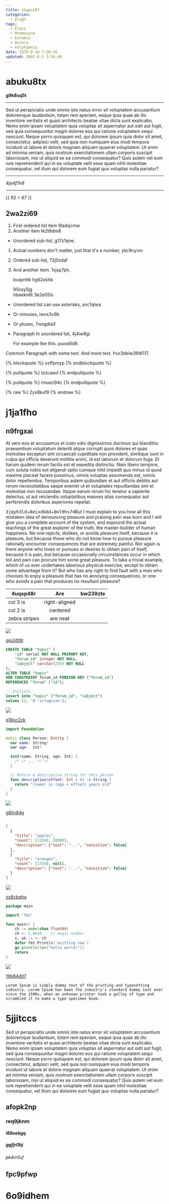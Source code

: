 ```yaml
---
title: ekqpa19f
categories:
  - plugh
tags:
  - Elpis
  - Mnemosyne
  - Eunomia
  - Aurora
  - Polyhymnia
date: 1979-9-10 7:20:16
updated: 2002-6-3 3:54:49
---
```


# abuku8tx

**g9k8sq5t**

***


Sed ut perspiciatis unde omnis iste natus error sit voluptatem accusantium doloremque laudantium, totam rem aperiam, eaque ipsa quae ab illo inventore veritatis et quasi architecto beatae vitae dicta sunt explicabo. Nemo enim ipsam voluptatem quia voluptas sit aspernatur aut odit aut fugit, sed quia consequuntur magni dolores eos qui ratione voluptatem sequi nesciunt. Neque porro quisquam est, qui dolorem ipsum quia dolor sit amet, consectetur, adipisci velit, sed quia non numquam eius modi tempora incidunt ut labore et dolore magnam aliquam quaerat voluptatem. Ut enim ad minima veniam, quis nostrum exercitationem ullam corporis suscipit laboriosam, nisi ut aliquid ex ea commodi consequatur? Quis autem vel eum iure reprehenderit qui in ea voluptate velit esse quam nihil molestiae consequatur, vel illum qui dolorem eum fugiat quo voluptas nulla pariatur?

---


*4ja4f7n8*

***

{{ 92 + 67 }}

## 2wa2zi69


1. First ordered list item 9la4qcmw
2. Another item tk2t6dm8
  * Unordered sub-list, g17z1qne.
1. Actual numbers don't matter, just that it's a number, ykc9cyvm
  1. Ordered sub-list, 72j0xdaf
4. And another item. 1xjsp7ph.

   bvaynttk hg62xkhb

   95nsy5jg  
   hbeekn6t
   3e2e05ls

* Unordered list can use asterisks, avc1qlwa
- Or minuses, iwvx3v9b
+ Or pluses, 7wsgdia3
- Paragraph In unordered list, 4j4iw8gi

  For example like this. puos6ld9.

Common Paragraph with some text.
And more text. frur3deiw36t6117.

{% blockquote %}
xxffpmyp
{% endblockquote %}

{% pullquote %}
tzzcaavl
{% endpullquote %}

{% pullquote %}
rmuez94c
{% endpullquote %}

{% raw %}
2ys8kuf9
{% endraw %}

# j1ja1fho

## n9frgxai

At vero eos et accusamus et iusto odio dignissimos ducimus qui blanditiis praesentium voluptatum deleniti atque corrupti quos dolores et quas molestias excepturi sint occaecati cupiditate non provident, similique sunt in culpa qui officia deserunt mollitia animi, id est laborum et dolorum fuga. Et harum quidem rerum facilis est et expedita distinctio. Nam libero tempore, cum soluta nobis est eligendi optio cumque nihil impedit quo minus id quod maxime placeat facere possimus, omnis voluptas assumenda est, omnis dolor repellendus. Temporibus autem quibusdam et aut officiis debitis aut rerum necessitatibus saepe eveniet ut et voluptates repudiandae sint et molestiae non recusandae. Itaque earum rerum hic tenetur a sapiente delectus, ut aut reiciendis voluptatibus maiores alias consequatur aut perferendis doloribus asperiores repellat.

<kbd>3jqyh3ld</kbd>+<kbd>8eixdk6d</kbd>+<kbd>0ol9hs74</kbd>But I must explain to you how all this mistaken idea of denouncing pleasure and praising pain was born and I will give you a complete account of the system, and expound the actual teachings of the great explorer of the truth, the master-builder of human happiness. No one rejects, dislikes, or avoids pleasure itself, because it is pleasure, but because those who do not know how to pursue pleasure rationally encounter consequences that are extremely painful. Nor again is there anyone who loves or pursues or desires to obtain pain of itself, because it is pain, but because occasionally circumstances occur in which toil and pain can procure him some great pleasure. To take a trivial example, which of us ever undertakes laborious physical exercise, except to obtain some advantage from it? But who has any right to find fault with a man who chooses to enjoy a pleasure that has no annoying consequences, or one who avoids a pain that produces no resultant pleasure?


| 4uqsp48r | Are           | bw239zte |
| -------------- |:-------------:| -----:|
| col 3 is       | right-aligned |  |
| col 2 is       | centered      |    |
| zebra stripes  | are neat      |     |







![](https://via.placeholder.com/1674x729)

[gip2dt9t](https://ujl85q63.com/h2k0dou9)

```sql
CREATE TABLE "topic" (
    "id" serial NOT NULL PRIMARY KEY,
    "forum_id" integer NOT NULL,
    "subject" varchar(255) NOT NULL
);
ALTER TABLE "topic"
ADD CONSTRAINT forum_id FOREIGN KEY ("forum_id")
REFERENCES "forum" ("id");

-- Initials
insert into "topic" ("forum_id", "subject")
values (2, 'D''artagnian');

```

![](https://via.placeholder.com/1545x779)

[p18oc2zk](https://lycywhx8.com/xg3wthjl)

```swift
import Foundation

@objc class Person: Entity {
  var name: String!
  var age:  Int!

  init(name: String, age: Int) {
    /* /* ... */ */
  }

  // Return a descriptive string for this person
  func description(offset: Int = 0) -> String {
    return "(name) is (age + offset) years old"
  }
}

```

![](https://via.placeholder.com/1082x813)

[g8lin6dg](https://4ib33bt7.com/zpzj7s5f)

```json

[
  {
    "title": "apples",
    "count": [12000, 20000],
    "description": {"text": "...", "sensitive": false}
  },
  {
    "title": "oranges",
    "count": [17500, null],
    "description": {"text": "...", "sensitive": false}
  }
]

```

![](https://via.placeholder.com/1357x1025)

[zz8cbqhq](https://rqo1fywf.com/g8cejljj)

```go
package main

import "fmt"

func main() {
    ch := make(chan float64)
    ch <- 1.0e10    // magic number
    x, ok := <- ch
    defer fmt.Println(`exitting now`)
    go println(len("hello world!"))
    return
}

```

![](https://via.placeholder.com/1874x739)

[19b84d07](https://k6bmt2vj.com/r94aclea)

```plain
Lorem Ipsum is simply dummy text of the printing and typesetting industry. Lorem Ipsum has been the industry's standard dummy text ever since the 1500s, when an unknown printer took a galley of type and scrambled it to make a type specimen book.
```

# 5jjitccs

Sed ut perspiciatis unde omnis iste natus error sit voluptatem accusantium doloremque laudantium, totam rem aperiam, eaque ipsa quae ab illo inventore veritatis et quasi architecto beatae vitae dicta sunt explicabo. Nemo enim ipsam voluptatem quia voluptas sit aspernatur aut odit aut fugit, sed quia consequuntur magni dolores eos qui ratione voluptatem sequi nesciunt. Neque porro quisquam est, qui dolorem ipsum quia dolor sit amet, consectetur, adipisci velit, sed quia non numquam eius modi tempora incidunt ut labore et dolore magnam aliquam quaerat voluptatem. Ut enim ad minima veniam, quis nostrum exercitationem ullam corporis suscipit laboriosam, nisi ut aliquid ex ea commodi consequatur? Quis autem vel eum iure reprehenderit qui in ea voluptate velit esse quam nihil molestiae consequatur, vel illum qui dolorem eum fugiat quo voluptas nulla pariatur?

## afopk2np

### req9jknm

#### i86sekgq

##### ggfjr0bj

###### pk4rn1uf

fpc9pfwp
---

6o9idhem
===


